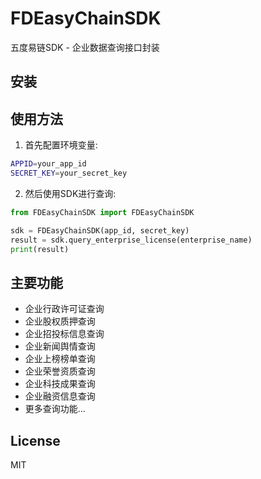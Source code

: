 # FDEasyChainSDK

五度易链SDK - 企业数据查询接口封装

## 安装

## 使用方法

1. 首先配置环境变量:

```bash
APPID=your_app_id
SECRET_KEY=your_secret_key
```

2. 然后使用SDK进行查询:

```python
from FDEasyChainSDK import FDEasyChainSDK

sdk = FDEasyChainSDK(app_id, secret_key)
result = sdk.query_enterprise_license(enterprise_name)
print(result)
```

## 主要功能

- 企业行政许可证查询
- 企业股权质押查询
- 企业招投标信息查询
- 企业新闻舆情查询
- 企业上榜榜单查询
- 企业荣誉资质查询
- 企业科技成果查询
- 企业融资信息查询
- 更多查询功能...

## License

MIT